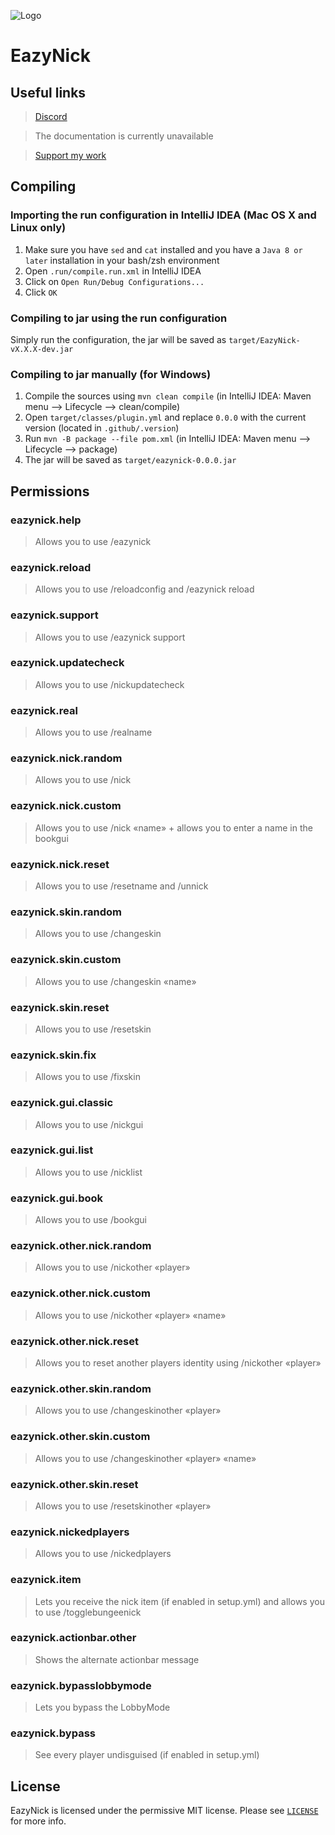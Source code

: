 ![Logo](https://media.discordapp.net/attachments/845301622632611880/855464034341879838/EazyNick.png?width=96&height=96)
# EazyNick

## Useful links
> [Discord](https://discord.justix-dev.com)

> The documentation is currently unavailable

> [Support my work](https://www.paypal.me/JustixDevelopment)

## Compiling
### Importing the run configuration in IntelliJ IDEA (Mac OS X and Linux only)
1. Make sure you have `sed` and `cat` installed and you have a `Java 8 or later` installation in your bash/zsh environment
2. Open `.run/compile.run.xml` in IntelliJ IDEA
3. Click on `Open Run/Debug Configurations...`
4. Click `OK`

### Compiling to jar using the run configuration
Simply run the configuration, the jar will be saved as `target/EazyNick-vX.X.X-dev.jar`

### Compiling to jar manually (for Windows)
1. Compile the sources using ``mvn clean compile`` (in IntelliJ IDEA: Maven menu --> Lifecycle --> clean/compile)
2. Open `target/classes/plugin.yml` and replace `0.0.0` with the current version (located in `.github/.version`)
3. Run ``mvn -B package --file pom.xml`` (in IntelliJ IDEA: Maven menu --> Lifecycle --> package)
4. The jar will be saved as `target/eazynick-0.0.0.jar`

## Permissions
### eazynick.help
> Allows you to use /eazynick

### eazynick.reload
> Allows you to use /reloadconfig and /eazynick reload

### eazynick.support
> Allows you to use /eazynick support

### eazynick.updatecheck
> Allows you to use /nickupdatecheck

### eazynick.real
> Allows you to use /realname

### eazynick.nick.random
> Allows you to use /nick

### eazynick.nick.custom
> Allows you to use /nick «name» + allows you to enter a name in the bookgui

### eazynick.nick.reset
> Allows you to use /resetname and /unnick

### eazynick.skin.random
> Allows you to use /changeskin

### eazynick.skin.custom
> Allows you to use /changeskin «name»

### eazynick.skin.reset
> Allows you to use  /resetskin

### eazynick.skin.fix
> Allows you to use /fixskin

### eazynick.gui.classic
> Allows you to use /nickgui

### eazynick.gui.list
> Allows you to use /nicklist

### eazynick.gui.book
> Allows you to use /bookgui

### eazynick.other.nick.random
> Allows you to use /nickother «player»

### eazynick.other.nick.custom
> Allows you to use /nickother «player» «name»

### eazynick.other.nick.reset
> Allows you to reset another players identity using /nickother «player»

### eazynick.other.skin.random
> Allows you to use /changeskinother «player»

### eazynick.other.skin.custom
> Allows you to use /changeskinother «player» «name»

### eazynick.other.skin.reset
> Allows you to use /resetskinother «player»

### eazynick.nickedplayers
> Allows you to use /nickedplayers

### eazynick.item
> Lets you receive the nick item (if enabled in setup.yml) and allows you to use /togglebungeenick

### eazynick.actionbar.other
> Shows the alternate actionbar message

### eazynick.bypasslobbymode
> Lets you bypass the LobbyMode

### eazynick.bypass
> See every player undisguised (if enabled in setup.yml)

## License
EazyNick is licensed under the permissive MIT license. Please see [`LICENSE`](https://github.com/JustixDevelopment/EazyNick/blob/master/LICENSE) for more info.